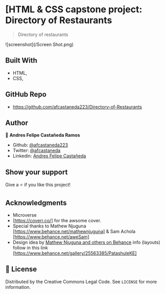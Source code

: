 # [HTML & CSS capstone project: Directory of Restaurants

> Directory of restaurants

![screenshot](/Screen Shot.png)
## Built With

- HTML,
- CSS,

## GitHub Repo

-  https://github.com/afcastaneda223/Directory-of-Restaurants


## Author

👤 **Andres Felipe Castañeda Ramos**

- Github: [@afcastaneda223](https://github.com/afcastaneda223)
- Twitter: [@afcastaneda](https://twitter.com/afcastaneda)
- Linkedin: [Andres Felipe Castañeda](www.linkedin.com/in/andres-castaneda223)


## Show your support

Give a ⭐️ if you like this project!

## Acknowledgments

- Microverse
- [https://coverr.co/] for the awsome cover.
- Special thanks to Mathew Njuguna [https://www.behance.net/mathewnjuguna] & Sam Achola [https://www.behance.net/aweSam]
- Design idea by [Mathew Njuguna and others on Behance](https://www.behance.net/mathewnjuguna) info (layouts) follow in this link [https://www.behance.net/gallery/25563385/PatashuleKE]


## 📝 License

Distributed by the Creative Commons Legal Code. See `LICENSE` for more information.
